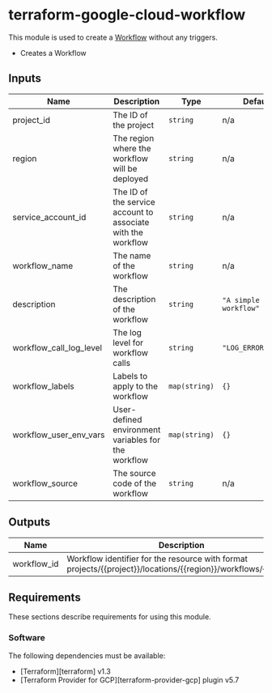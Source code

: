 # terraform-google-cloud-workflow
This module is used to create a [Workflow](https://cloud.google.com/workflows/docs) without any triggers.

- Creates a Workflow

## Inputs

| Name | Description | Type | Default | Required |
|------|-------------|------|---------|:--------:|
| project\_id | The ID of the project | `string` | n/a | yes |
| region | The region where the workflow will be deployed | `string` | n/a | yes |
| service\_account\_id | The ID of the service account to associate with the workflow | `string` | n/a | yes |
| workflow\_name | The name of the workflow | `string` | n/a | yes |
| description | The description of the workflow | `string` | `"A simple workflow"` | no |
| workflow\_call\_log\_level | The log level for workflow calls | `string` | `"LOG_ERRORS_ONLY"` | no |
| workflow\_labels | Labels to apply to the workflow | `map(string)` | `{}` | no |
| workflow\_user\_env\_vars | User-defined environment variables for the workflow | `map(string)` | `{}` | no |
| workflow\_source | The source code of the workflow | `string` | n/a | yes |

## Outputs

| Name | Description |
|------|-------------|
| workflow\_id | Workflow identifier for the resource with format projects/{{project}}/locations/{{region}}/workflows/{{name}} |


## Requirements

These sections describe requirements for using this module.

### Software

The following dependencies must be available:

- [Terraform][terraform] v1.3
- [Terraform Provider for GCP][terraform-provider-gcp] plugin v5.7

